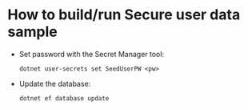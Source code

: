# How to build/run Secure user data sample

* Set password with the Secret Manager tool:

  `dotnet user-secrets set SeedUserPW <pw>`

* Update the database:

	`dotnet ef database update`
